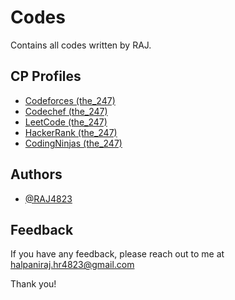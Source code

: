 
# Codes

Contains all codes written by RAJ. 


## CP Profiles

 - [Codeforces   (the_247)](https://codeforces.com/profile/the_247)
 - [Codechef     (the_247)](https://www.codechef.com/users/the_247)
 - [LeetCode     (the_247)](https://leetcode.com/the_247)
 - [HackerRank   (the_247)](https://www.hackerrank.com/the_247)
 - [CodingNinjas (the_247)](https://www.codingninjas.com/studio/profile/the_247)

## Authors

- [@RAJ4823](https://github.com/RAJ4823)

## Feedback

If you have any feedback, please reach out to me at halpaniraj.hr4823@gmail.com


Thank you!



